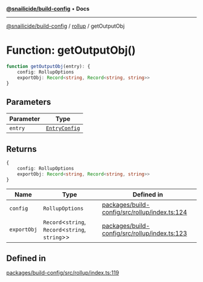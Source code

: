[**@snailicide/build-config**](../../README.md) • **Docs**

---

[@snailicide/build-config](../../README.md) / [rollup](../README.md) / getOutputObj

# Function: getOutputObj()

```ts
function getOutputObj(entry): {
    config: RollupOptions
    exportObj: Record<string, Record<string, string>>
}
```

## Parameters

| Parameter | Type                                            |
| --------- | ----------------------------------------------- |
| `entry`   | [`EntryConfig`](../type-aliases/EntryConfig.md) |

## Returns

```ts
{
    config: RollupOptions
    exportObj: Record<string, Record<string, string>>
}
```

| Name | Type | Defined in |
| --- | --- | --- |
| `config` | `RollupOptions` | [packages/build-config/src/rollup/index.ts:124](https://github.com/gbtunney/snailicide-monorepo/blob/000ebd5e5e0a4dc99abffd69e23184713d3a934a/packages/build-config/src/rollup/index.ts#L124) |
| `exportObj` | `Record`\<`string`, `Record`\<`string`, `string`\>\> | [packages/build-config/src/rollup/index.ts:123](https://github.com/gbtunney/snailicide-monorepo/blob/000ebd5e5e0a4dc99abffd69e23184713d3a934a/packages/build-config/src/rollup/index.ts#L123) |

## Defined in

[packages/build-config/src/rollup/index.ts:119](https://github.com/gbtunney/snailicide-monorepo/blob/000ebd5e5e0a4dc99abffd69e23184713d3a934a/packages/build-config/src/rollup/index.ts#L119)
